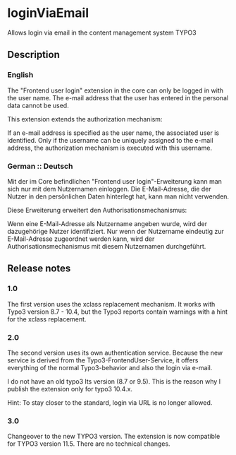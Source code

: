 # loginViaEmail
Allows login via email in the content management system TYPO3


## Description 
### English
The "Frontend user login" extension in the core can only be logged in with the user name.  The e-mail address that the user has entered in the personal data cannot be used. 

This extension extends the authorization mechanism: 

If an e-mail address is specified as the user name, the associated user is identified. Only if the username can be uniquely assigned to the e-mail address, the authorization mechanism is executed with this username. 


### German :: Deutsch
Mit der im Core befindlichen "Frontend user login"-Erweiterung kann man sich nur mit dem Nutzernamen einloggen. Die E-Mail-Adresse, die der Nutzer in den persönlichen Daten hinterlegt hat, kann man nicht verwenden.

Diese Erweiterung erweitert den Authorisationsmechanismus: 

Wenn eine E-Mail-Adresse als Nutzername angeben wurde, wird der dazugehörige Nutzer identifiziert. Nur wenn der Nutzername eindeutig zur E-Mail-Adresse zugeordnet werden kann, wird der Authorisationsmechanismus mit diesem Nutzernamen durchgeführt. 

## Release notes

### 1.0 
The first version uses the xclass replacement mechanism. It works with Typo3 version 8.7 - 10.4, but the Typo3 reports contain warnings with a hint for the xclass replacement. 

### 2.0
The second version uses its own authentication service. Because the new service is derived from the Typo3-FrontendUser-Service, it offers everything of the normal Typo3-behavior and also the login via e-mail. 

I do not have an old typo3 lts version (8.7 or 9.5). This is the reason why I publish the extension only for typo3 10.4.x. 

Hint: To stay closer to the standard, login via URL is no longer allowed.  

### 3.0
Changeover to the new TYPO3 version. The extension is now compatible for TYPO3 version 11.5. 
There are no technical changes. 

